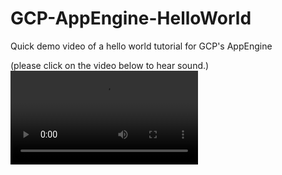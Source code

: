 # GCP-AppEngine-HelloWorld
Quick demo video of a hello world tutorial for GCP's AppEngine 

(please click on the video below to hear sound.)
![demo](https://user-images.githubusercontent.com/38410965/111926274-97acd500-8a82-11eb-8bd4-17b26185dc00.mp4)

